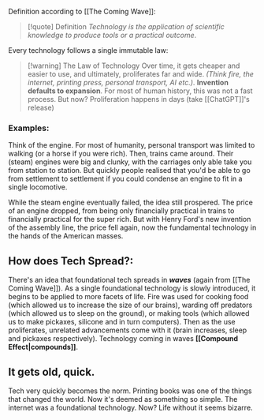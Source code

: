 Definition according to [[The Coming Wave]]:
> [!quote] Definition
> *Technology is the application of scientific knowledge to produce tools or a practical outcome*. 

Every technology follows a single immutable law:
> [!warning] The Law of Technology
> Over time, it gets cheaper and easier to use, and ultimately, proliferates far and wide. *(Think fire, the internet, printing press, personal transport, AI etc.)*. **Invention defaults to expansion**. For most of human history, this was not a fast process. But now? Proliferation happens in days (take [[ChatGPT]]'s release)

### Examples:
Think of the engine. For most of humanity, personal transport was limited to walking (or a horse if you were rich). Then, trains came around. Their (steam) engines were big and clunky, with the carriages only able take you from station to station. But quickly people realised that you'd be able to go from settlement to settlement if you could condense an engine to fit in a single locomotive. 

While the steam engine eventually failed, the idea still prospered. The price of an engine dropped, from being only financially practical in trains to financially practical for the super rich. But with Henry Ford's new invention of the assembly line, the price fell again, now the fundamental technology in the hands of the American masses. 

## How does Tech Spread?:
There's an idea that foundational tech spreads in ***waves*** (again from [[The Coming Wave]]). As a single foundational technology is slowly introduced, it begins to be applied to more facets of life. 
Fire was used for cooking food (which allowed us to increase the size of our brains), warding off predators (which allowed us to sleep on the ground), or making tools (which allowed us to make pickaxes, silicone and in turn computers).
Then as the use proliferates, unrelated advancements come with it (brain increases, sleep and pickaxes respectively). 
Technology coming in waves **[[Compound Effect|compounds]]**.

## It gets old, quick.
Tech very quickly becomes the norm. Printing books was one of the things that changed the world. Now it's deemed as something so simple. The internet was a foundational technology. Now? Life without it seems bizarre. 

